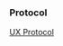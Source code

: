 ### Protocol

[UX Protocol](https://github.com/ChicoState/UX-FriendHub/blob/main/phaseIIIEval/UX_Protocol.pdf)

